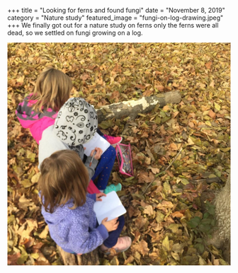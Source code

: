 +++
title = "Looking for ferns and found fungi"
date = "November 8, 2019"
category = "Nature study"
featured_image = "fungi-on-log-drawing.jpeg"
+++
We finally got out for a nature study on ferns only the ferns were all dead, so we settled on fungi growing on a log.

![Feverishly sketching the fungi](drawing-in-nature-study-books.jpeg "Feverishly sketching the fungi")
